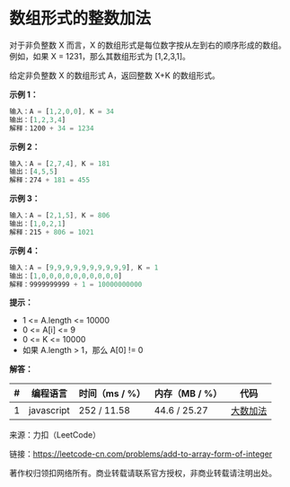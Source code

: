 # 数组形式的整数加法

对于非负整数 X 而言，X 的数组形式是每位数字按从左到右的顺序形成的数组。例如，如果 X = 1231，那么其数组形式为 [1,2,3,1]。

给定非负整数 X 的数组形式 A，返回整数 X+K 的数组形式。

**示例 1：**

``` javascript
输入：A = [1,2,0,0], K = 34
输出：[1,2,3,4]
解释：1200 + 34 = 1234
```

**示例 2：**

``` javascript
输入：A = [2,7,4], K = 181
输出：[4,5,5]
解释：274 + 181 = 455
```

**示例 3：**

``` javascript
输入：A = [2,1,5], K = 806
输出：[1,0,2,1]
解释：215 + 806 = 1021
```

**示例 4：**

``` javascript
输入：A = [9,9,9,9,9,9,9,9,9,9], K = 1
输出：[1,0,0,0,0,0,0,0,0,0,0]
解释：9999999999 + 1 = 10000000000
```

**提示：**

- 1 <= A.length <= 10000
- 0 <= A[i] <= 9
- 0 <= K <= 10000
- 如果 A.length > 1，那么 A[0] != 0

**解答：**

**#**|**编程语言**|**时间（ms / %）**|**内存（MB / %）**|**代码**
--|--|--|--|--
1|javascript|252 / 11.58|44.6 / 25.27|[大数加法](./javascript/ac_v1.js)

来源：力扣（LeetCode）

链接：https://leetcode-cn.com/problems/add-to-array-form-of-integer

著作权归领扣网络所有。商业转载请联系官方授权，非商业转载请注明出处。
